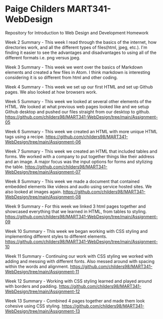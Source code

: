 # Paige Childers MART341-WebDesign
Repository for Introduction to Web Design and Development Homework

Week 2 Summary - This week I read through the basics of the internet, how directories work, and all the different types of files(html, jpeg, etc.). I'm finding it easier to see the advantages and disadvantages to using all of the different formats i.e. png versus jpeg.

Week 3 Summary -  This week we went over the basics of Markdown elements and created a few files in Atom.  I think markdown is interesting considering it is so different from html and other coding.  

Week 4 Summary - This week we set up our first HTML and set up Github pages.  We also looked at how browsers work.

Week 5 Summary - This week we looked at several other elements of the HTML.  We looked at what previous web pages looked like and we setup Github desktop and pushed our files straight from our desktop to github.  https://github.com/childers98/MART341-WebDesign/tree/main/Assignment-05

Week 6 Summary - This week we created an HTML with more unique HTML tags using a recipe.
https://github.com/childers98/MART341-WebDesign/tree/main/Assignment-06

Week 7 Summary - This week we created an HTML that included tables and forms.  We worked with a company to put together things like their address and an image.  A major focus was the input options for forms and stylizing the table.
https://github.com/childers98/MART341-WebDesign/tree/main/Assignment-07

Week 8 Summary - This week we made a document that contained embedded elements like videos and audio using service hosted sites.  We also looked at images again.
https://github.com/childers98/MART341-WebDesign/tree/main/Assignment-08

Week 9 Summary - For this week we linked 3 html pages together and showcased everything that we learned in HTML, from tables to styling.
https://github.com/childers98/MART341-WebDesign/tree/main/Assignment-09

Week 10 Summary - This week we began working with CSS styling and implementing different styles to different elements.
https://github.com/childers98/MART341-WebDesign/tree/main/Assignment-10

Week 11 Summary - Continuing our work with CSS styling we worked with adding and messing with different fonts.  Also messed around with spacing within the words and alignment.
https://github.com/childers98/MART341-WebDesign/tree/main/Assignment-11

Week 12 Summary - Working with CSS styling learned and played around with borders and padding.
https://github.com/childers98/MART341-WebDesign/tree/main/Assignment-12

Week 13 Summary - Combined 4 pages together and made them look cohesive using CSS styling.
https://github.com/childers98/MART341-WebDesign/tree/main/Assignment-13
